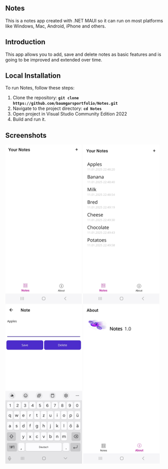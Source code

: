 ## **Notes**

This is a notes app created with .NET MAUI so it can run on most platforms like Windows, Mac, Android, iPhone and others.

## **Introduction**

This app allows you to add, save and delete notes as basic features and is going to be improved and extended over time. 

## **Local Installation**

To run Notes, follow these steps:

1. Clone the repository: **`git clone https://github.com/baumgarsportfolio/Notes.git`**
2. Navigate to the project directory: **`cd Notes`**
3. Open project in Visual Studio Community Edition 2022
4. Build and run it.

## Screenshots

<img src="Notes/docs/screenshots/screenshot1.jpg" height=500/>
<img src="Notes/docs/screenshots/screenshot4.jpg" height=500/>
<img src="Notes/docs/screenshots/screenshot2.jpg" height=500/>
<img src="Notes/docs/screenshots/screenshot3.jpg" height=500/>